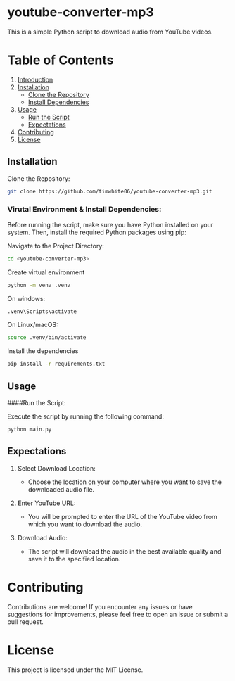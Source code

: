# youtube-converter-mp3

This is a simple Python script to download audio from YouTube videos.

# Table of Contents
1. [Introduction](#introduction)
2. [Installation](#installation)
   - [Clone the Repository](#clone-the-repository)
   - [Install Dependencies](#virutal-environment--install-dependencies)
3. [Usage](#usage)
   - [Run the Script](#run-the-script)
   - [Expectations](#expectations)
4. [Contributing](#contributing)
5. [License](#license)

## Installation
Clone the Repository:

```bash
git clone https://github.com/timwhite06/youtube-converter-mp3.git
```

### Virutal Environment & Install Dependencies:

Before running the script, make sure you have Python installed on your system. Then, install the required Python packages using pip:

Navigate to the Project Directory:
```bash
cd <youtube-converter-mp3>
```

Create virtual environment
```bash
python -m venv .venv
```

On windows:
```bash
.venv\Scripts\activate
```

On Linux/macOS:
```bash
source .venv/bin/activate
```

Install the dependencies
``` bash
pip install -r requirements.txt
```

## Usage
####Run the Script:

Execute the script by running the following command:

```bash
python main.py
```
## Expectations

1) Select Download Location:

    - Choose the location on your computer where you want to save the downloaded audio file.

2) Enter YouTube URL:

    - You will be prompted to enter the URL of the YouTube video from which you want to download the audio.

3) Download Audio:

    - The script will download the audio in the best available quality and save it to the specified location.

# Contributing
Contributions are welcome! If you encounter any issues or have suggestions for improvements, please feel free to open an issue or submit a pull request.

# License
This project is licensed under the MIT License.

